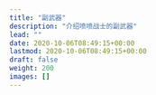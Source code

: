 ```yaml
---
title: "副武器"
description: "介绍喷喷战士的副武器"
lead: ""
date: 2020-10-06T08:49:15+00:00
lastmod: 2020-10-06T08:49:15+00:00
draft: false
weight: 200
images: []
---
```

